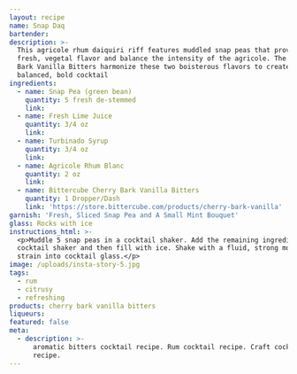 ```yaml
---
layout: recipe
name: Snap Daq
bartender:
description: >-
  This agricole rhum daiquiri riff features muddled snap peas that provide a
  fresh, vegetal flavor and balance the intensity of the agricole. The Cherry
  Bark Vanilla Bitters harmonize these two boisterous flavors to create a
  balanced, bold cocktail
ingredients:
  - name: Snap Pea (green bean)
    quantity: 5 fresh de-stemmed
    link:
  - name: Fresh Lime Juice
    quantity: 3/4 oz
    link:
  - name: Turbinado Syrup
    quantity: 3/4 oz
    link:
  - name: Agricole Rhum Blanc
    quantity: 2 oz
    link:
  - name: Bittercube Cherry Bark Vanilla Bitters
    quantity: 1 Dropper/Dash
    link: 'https://store.bittercube.com/products/cherry-bark-vanilla'
garnish: 'Fresh, Sliced Snap Pea and A Small Mint Bouquet'
glass: Rocks with ice
instructions_html: >-
  <p>Muddle 5 snap peas in a cocktail shaker. Add the remaining ingredients to a
  cocktail shaker and then fill with ice. Shake with a fluid, strong motion and
  strain into cocktail glass.</p>
image: /uploads/insta-story-5.jpg
tags:
  - rum
  - citrusy
  - refreshing
products: cherry bark vanilla bitters
liqueurs:
featured: false
meta:
  - description: >-
      aromatic bitters cocktail recipe. Rum cocktail recipe. Craft cocktail
      recipe.
---
```


